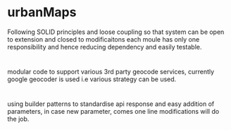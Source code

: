 # urbanMaps

Following SOLID principles and loose coupling so that system can be open to extension and closed to modificaitons
each moule has only one responsibility and hence reducing dependency and easily testable.
# 
modular code to support various 3rd party geocode services, currently google geocoder is used i.e various strategy can be used.
# 
using builder patterns to standardise api response and easy addition of parameters, in case new parameter, comes one line modifications will do
 the job.

